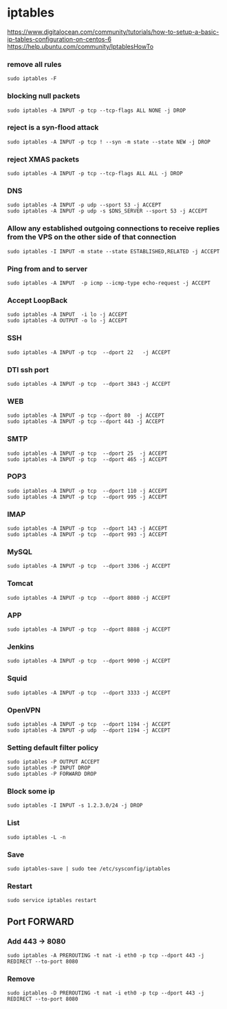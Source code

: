 # iptables
https://www.digitalocean.com/community/tutorials/how-to-setup-a-basic-ip-tables-configuration-on-centos-6
https://help.ubuntu.com/community/IptablesHowTo


### remove all rules
	sudo iptables -F

### blocking null packets
	sudo iptables -A INPUT -p tcp --tcp-flags ALL NONE -j DROP

### reject is a syn-flood attack
	sudo iptables -A INPUT -p tcp ! --syn -m state --state NEW -j DROP

### reject XMAS packets
	sudo iptables -A INPUT -p tcp --tcp-flags ALL ALL -j DROP

### DNS
	sudo iptables -A INPUT -p udp --sport 53 -j ACCEPT
	sudo iptables -A INPUT -p udp -s $DNS_SERVER --sport 53 -j ACCEPT

### Allow any established outgoing connections to receive replies from the VPS on the other side of that connection
	sudo iptables -I INPUT -m state --state ESTABLISHED,RELATED -j ACCEPT

### Ping from and to server
	sudo iptables -A INPUT  -p icmp --icmp-type echo-request -j ACCEPT

### Accept LoopBack
	sudo iptables -A INPUT  -i lo -j ACCEPT
	sudo iptables -A OUTPUT -o lo -j ACCEPT

### SSH
	sudo iptables -A INPUT -p tcp  --dport 22   -j ACCEPT

### DTI ssh port
	sudo iptables -A INPUT -p tcp  --dport 3843 -j ACCEPT

### WEB
	sudo iptables -A INPUT -p tcp --dport 80  -j ACCEPT
	sudo iptables -A INPUT -p tcp --dport 443 -j ACCEPT

### SMTP
	sudo iptables -A INPUT -p tcp  --dport 25  -j ACCEPT
	sudo iptables -A INPUT -p tcp  --dport 465 -j ACCEPT

### POP3
	sudo iptables -A INPUT -p tcp  --dport 110 -j ACCEPT
	sudo iptables -A INPUT -p tcp  --dport 995 -j ACCEPT

### IMAP
	sudo iptables -A INPUT -p tcp  --dport 143 -j ACCEPT
	sudo iptables -A INPUT -p tcp  --dport 993 -j ACCEPT

### MySQL
	sudo iptables -A INPUT -p tcp  --dport 3306 -j ACCEPT

### Tomcat
	sudo iptables -A INPUT -p tcp  --dport 8080 -j ACCEPT

### APP
	sudo iptables -A INPUT -p tcp  --dport 8888 -j ACCEPT

### Jenkins
	sudo iptables -A INPUT -p tcp  --dport 9090 -j ACCEPT

### Squid
	sudo iptables -A INPUT -p tcp  --dport 3333 -j ACCEPT

### OpenVPN
	sudo iptables -A INPUT -p tcp  --dport 1194 -j ACCEPT
	sudo iptables -A INPUT -p udp  --dport 1194 -j ACCEPT


### Setting default filter policy
	sudo iptables -P OUTPUT ACCEPT
	sudo iptables -P INPUT DROP
	sudo iptables -P FORWARD DROP

### Block some ip
	sudo iptables -I INPUT -s 1.2.3.0/24 -j DROP

### List
	sudo iptables -L -n

### Save
	sudo iptables-save | sudo tee /etc/sysconfig/iptables

### Restart
	sudo service iptables restart


## Port FORWARD

### Add 443 -> 8080
	sudo iptables -A PREROUTING -t nat -i eth0 -p tcp --dport 443 -j REDIRECT --to-port 8080

### Remove
	sudo iptables -D PREROUTING -t nat -i eth0 -p tcp --dport 443 -j REDIRECT --to-port 8080

